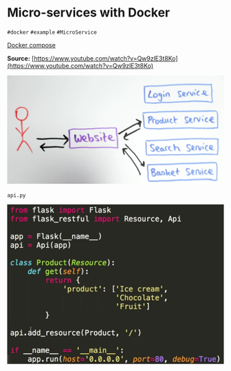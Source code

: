 # Micro-services with Docker

`#docker` `#example` `#MicroService`

[Docker compose ](Docker%20compose.md)

**Source:** [https://www.youtube.com/watch?v=Qw9zlE3t8Ko](https://www.youtube.com/watch?v=Qw9zlE3t8Ko)

![Untitled](ATTACHMENTS/Untitled-2.png)

`api.py`

![Untitled](ATTACHMENTS/Untitled-1-1.png)